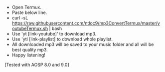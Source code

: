 - Open Termux.
- Paste below line.
- curl -sL https://raw.githubusercontent.com/ntloc9/mp3ConvertTermux/master/youtubeTermux.sh | bash
- Use 'yt [link-youtube]' to download mp3.
- Use 'ytl [link-playlist] to download whole playlist.
- All downloaded mp3 will be saved to your music folder and all will be best quality mp3.
- Happy listening!

[Tested with AOSP 8.0 and 9.0]

